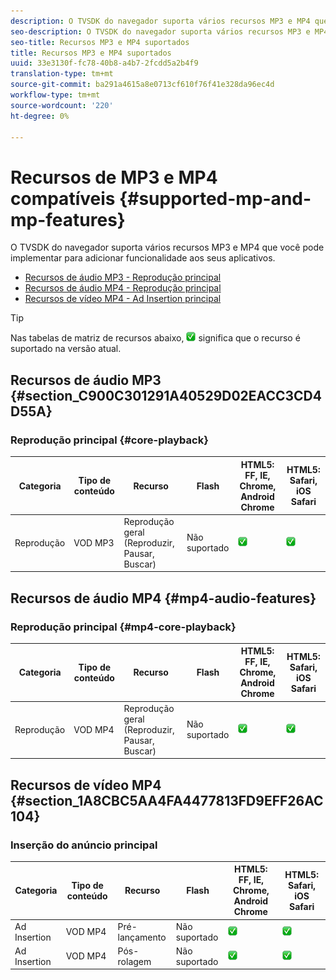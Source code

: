 ```yaml
---
description: O TVSDK do navegador suporta vários recursos MP3 e MP4 que você pode implementar para adicionar funcionalidade aos seus aplicativos.
seo-description: O TVSDK do navegador suporta vários recursos MP3 e MP4 que você pode implementar para adicionar funcionalidade aos seus aplicativos.
seo-title: Recursos MP3 e MP4 suportados
title: Recursos MP3 e MP4 suportados
uuid: 33e3130f-fc78-40b8-a4b7-2fcdd5a2b4f9
translation-type: tm+mt
source-git-commit: ba291a4615a8e0713cf610f76f41e328da96ec4d
workflow-type: tm+mt
source-wordcount: '220'
ht-degree: 0%

---
```



# Recursos de MP3 e MP4 compatíveis {#supported-mp-and-mp-features}

O TVSDK do navegador suporta vários recursos MP3 e MP4 que você pode implementar para adicionar funcionalidade aos seus aplicativos.
* [Recursos de áudio MP3 - Reprodução principal](#core-playback)
* [Recursos de áudio MP4 - Reprodução principal](#mp4-audio-features)
* [Recursos de vídeo MP4 - Ad Insertion principal](#section_1A8CBC5AA4FA4477813FD9EFF26AC104)

>[!TIP]
>
>Nas tabelas de matriz de recursos abaixo, ![ícone suportado](assets/supported15.png) significa que o recurso é suportado na versão atual.

## Recursos de áudio MP3 {#section_C900C301291A40529D02EACC3CD4D55A}

### Reprodução principal {#core-playback}

| Categoria | Tipo de conteúdo | Recurso | Flash | HTML5: FF, IE, Chrome, Android Chrome | HTML5: Safari, iOS Safari |
|--- |--- |--- |--- |--- |--- |
| Reprodução | VOD MP3 | Reprodução geral (Reproduzir, Pausar, Buscar) | Não suportado | ![ícone suportado](assets/supported15.png) | ![ícone suportado](assets/supported15.png) |

## Recursos de áudio MP4 {#mp4-audio-features}

### Reprodução principal {#mp4-core-playback}

| Categoria | Tipo de conteúdo | Recurso | Flash | HTML5: FF, IE, Chrome, Android Chrome | HTML5: Safari, iOS Safari |
|--- |--- |--- |--- |--- |--- |
| Reprodução | VOD MP4 | Reprodução geral (Reproduzir, Pausar, Buscar) | Não suportado | ![ícone suportado](assets/supported15.png) | ![ícone suportado](assets/supported15.png) |

## Recursos de vídeo MP4 {#section_1A8CBC5AA4FA4477813FD9EFF26AC104}

### Inserção do anúncio principal

| Categoria | Tipo de conteúdo | Recurso | Flash | HTML5: FF, IE, Chrome, Android Chrome | HTML5: Safari, iOS Safari |
|--- |--- |--- |--- |--- |--- |
| Ad Insertion | VOD MP4 | Pré-lançamento | Não suportado | ![ícone suportado](assets/supported15.png) | ![ícone suportado](assets/supported15.png) |
| Ad Insertion | VOD MP4 | Pós-rolagem | Não suportado | ![ícone suportado](assets/supported15.png) | ![ícone suportado](assets/supported15.png) |